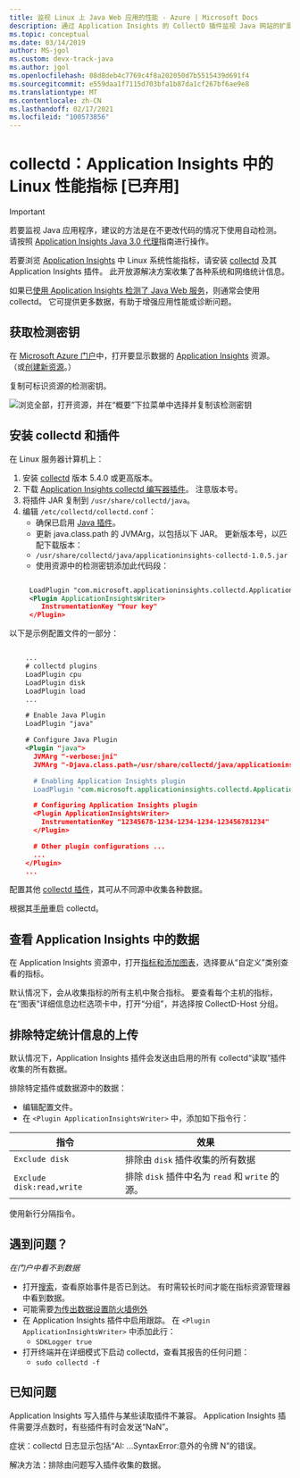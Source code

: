 ```yaml
---
title: 监视 Linux 上 Java Web 应用的性能 - Azure | Microsoft Docs
description: 通过 Application Insights 的 CollectD 插件监视 Java 网站的扩展应用程序性能。
ms.topic: conceptual
ms.date: 03/14/2019
author: MS-jgol
ms.custom: devx-track-java
ms.author: jgol
ms.openlocfilehash: 08d8deb4c7769c4f8a202050d7b5515439d691f4
ms.sourcegitcommit: e559daa1f7115d703bfa1b87da1cf267bf6ae9e8
ms.translationtype: MT
ms.contentlocale: zh-CN
ms.lasthandoff: 02/17/2021
ms.locfileid: "100573856"
---
```

# <a name="collectd-linux-performance-metrics-in-application-insights-deprecated"></a>collectd：Application Insights 中的 Linux 性能指标 [已弃用]

> [!IMPORTANT]
> 若要监视 Java 应用程序，建议的方法是在不更改代码的情况下使用自动检测。 请按照 [Application Insights Java 3.0 代理](./java-in-process-agent.md)指南进行操作。

若要浏览 [Application Insights](./app-insights-overview.md) 中 Linux 系统性能指标，请安装 [collectd](https://collectd.org/) 及其 Application Insights 插件。 此开放源解决方案收集了各种系统和网络统计信息。

如果已[使用 Application Insights 检测了 Java Web 服务][java]，则通常会使用 collectd。 它可提供更多数据，有助于增强应用性能或诊断问题。 

## <a name="get-your-instrumentation-key"></a>获取检测密钥
在 [Microsoft Azure 门户](https://portal.azure.com)中，打开要显示数据的 [Application Insights](./app-insights-overview.md) 资源。 （或[创建新资源](./create-new-resource.md)。）

复制可标识资源的检测密钥。

![浏览全部，打开资源，并在“概要”下拉菜单中选择并复制该检测密钥](./media/java-collectd/instrumentation-key-001.png)

## <a name="install-collectd-and-the-plug-in"></a>安装 collectd 和插件
在 Linux 服务器计算机上：

1. 安装 [collectd](https://collectd.org/) 版本 5.4.0 或更高版本。
2. 下载 [Application Insights collectd 编写器插件](https://github.com/microsoft/ApplicationInsights-Java/tree/master/core/src/main/java/com/microsoft/applicationinsights/internal)。 注意版本号。
3. 将插件 JAR 复制到 `/usr/share/collectd/java`。
4. 编辑 `/etc/collectd/collectd.conf`：
   * 确保已启用 [Java 插件](https://collectd.org/wiki/index.php/Plugin:Java)。
   * 更新 java.class.path 的 JVMArg，以包括以下 JAR。 更新版本号，以匹配下载版本：
   * `/usr/share/collectd/java/applicationinsights-collectd-1.0.5.jar`
   * 使用资源中的检测密钥添加此代码段：

```XML

     LoadPlugin "com.microsoft.applicationinsights.collectd.ApplicationInsightsWriter"
     <Plugin ApplicationInsightsWriter>
        InstrumentationKey "Your key"
     </Plugin>
```

以下是示例配置文件的一部分：

```XML

    ...
    # collectd plugins
    LoadPlugin cpu
    LoadPlugin disk
    LoadPlugin load
    ...

    # Enable Java Plugin
    LoadPlugin "java"

    # Configure Java Plugin
    <Plugin "java">
      JVMArg "-verbose:jni"
      JVMArg "-Djava.class.path=/usr/share/collectd/java/applicationinsights-collectd-1.0.5.jar:/usr/share/collectd/java/collectd-api.jar"

      # Enabling Application Insights plugin
      LoadPlugin "com.microsoft.applicationinsights.collectd.ApplicationInsightsWriter"

      # Configuring Application Insights plugin
      <Plugin ApplicationInsightsWriter>
        InstrumentationKey "12345678-1234-1234-1234-123456781234"
      </Plugin>

      # Other plugin configurations ...
      ...
    </Plugin>
    ...
```

配置其他 [collectd 插件](https://collectd.org/wiki/index.php/Table_of_Plugins)，其可从不同源中收集各种数据。

根据其[手册](https://collectd.org/wiki/index.php/First_steps)重启 collectd。

## <a name="view-the-data-in-application-insights"></a>查看 Application Insights 中的数据
在 Application Insights 资源中，打开[指标和添加图表][metrics]，选择要从“自定义”类别查看的指标。

默认情况下，会从收集指标的所有主机中聚合指标。 要查看每个主机的指标，在“图表”详细信息边栏选项卡中，打开“分组”，并选择按 CollectD-Host 分组。

## <a name="to-exclude-upload-of-specific-statistics"></a>排除特定统计信息的上传
默认情况下，Application Insights 插件会发送由启用的所有 collectd“读取”插件收集的所有数据。 

排除特定插件或数据源中的数据：

* 编辑配置文件。 
* 在 `<Plugin ApplicationInsightsWriter>` 中，添加如下指令行：

| 指令 | 效果 |
| --- | --- |
| `Exclude disk` |排除由 `disk` 插件收集的所有数据 |
| `Exclude disk:read,write` |排除 `disk` 插件中名为 `read` 和 `write` 的源。 |

使用新行分隔指令。

## <a name="problems"></a>遇到问题？
*在门户中看不到数据*

* 打开[搜索][diagnostic]，查看原始事件是否已到达。 有时需较长时间才能在指标资源管理器中看到数据。
* 可能需要[为传出数据设置防火墙例外](./ip-addresses.md)
* 在 Application Insights 插件中启用跟踪。 在 `<Plugin ApplicationInsightsWriter>` 中添加此行：
  * `SDKLogger true`
* 打开终端并在详细模式下启动 collectd，查看其报告的任何问题：
  * `sudo collectd -f`

## <a name="known-issue"></a>已知问题

Application Insights 写入插件与某些读取插件不兼容。 Application Insights 插件需要浮点数时，有些插件有时会发送“NaN”。

症状：collectd 日志显示包括“AI: ...SyntaxError:意外的令牌 N”的错误。

解决方法：排除由问题写入插件收集的数据。 

<!--Link references-->

[api]: ./api-custom-events-metrics.md
[apiexceptions]: ./api-custom-events-metrics.md#track-exception
[availability]: ./monitor-web-app-availability.md
[diagnostic]: ./diagnostic-search.md
[eclipse]: app-insights-java-eclipse.md
[java]: java-get-started.md
[javalogs]: java-trace-logs.md
[metrics]: ../essentials/metrics-charts.md

